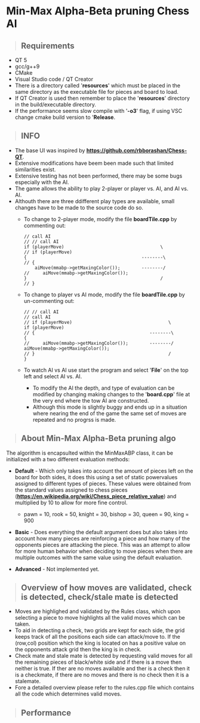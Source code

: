 # Min-Max Alpha-Beta pruning Chess AI

> ## Requirements
* QT 5
* gcc/g++9
* CMake
* Visual Studio code / QT Creator
* There is a directory called '**resources**' which must be placed in the same directory as the executable file for pieces and board to load.
* If QT Creator is used then remember to place the '**resources**' directory in the build/executable directory.
* If the performance seems slow compile with '**-o3**' flag, if using VSC change cmake build version to '**Release**.


> ## INFO
* The base UI was inspired by **https://github.com/rbborashan/Chess-QT**.
* Extensive modifications have beem been made such that limited similarities exist.
* Extensive testing has not been performed, there may be some bugs especially with the AI.
* The game allows the ability to play 2-player or player vs. AI, and AI vs. AI.
* Althouth there are three ddifferent play types are available, small changes have to be made to the source code do so.
  * To change to 2-player mode, modify the file **boardTile.cpp** by commenting out:

        // call AI                                                          // // call AI
        if (playerMove)                                    \                // if (playerMove)
        {                                           --------\               // {
            aiMove(mmabp->getMaxingColor());        --------/               //     aiMove(mmabp->getMaxingColor());
        }                                                  /                // }

  * To change to player vs AI mode, modify the file **boardTile.cpp** by un-commenting out:

        // // call AI                                                          // call AI
        // if (playerMove)                                    \                if (playerMove)
        // {                                           --------\               {
        //     aiMove(mmabp->getMaxingColor());        --------/                   aiMove(mmabp->getMaxingColor());
        // }                                                  /                }

  * To watch AI vs AI use start the program and select '**File**' on the top left and select AI vs. AI.
    * To modify the AI the depth, and type of evaluation can be modified by changing making changes to the '**board.cpp**' file at the very end where the tow AI are constructed.
    * Although this mode is slightly buggy and ends up in a situation where nearing the end of the game the same set of moves are repeated and no progrss is made.

> ## About Min-Max Alpha-Beta pruning algo
The algorithm is encapsulted within the MinMaxABP class, it can be initialized with a two different evaluation methods:
* **Default** - Which only takes into account the amount of pieces left on the board for both sides, it does this using a set of static powervalues assigned to different types of pieces. These values were obtained from the standard values assigned to chess pieces (**https://en.wikipedia.org/wiki/Chess_piece_relative_value**) and multiplied by 10 to allow for more fine control.
  * pawn = 10, rook = 50, knight = 30, bishop = 30, queen = 90, king = 900

* **Basic** - Does everything the default argument does but also takes into account how many pieces are reinforcing a piece and how many of the opponents pieces are attacking the piece. This was an attempt to allow for more human behavior when deciding to move pieces when there are multiple outcomes with the same value using the default evaluation.

* **Advanced** - Not implemented yet.

> ## Overview of how moves are validated, check is detected, check/stale mate is detected
* Moves are highlighed and validated by the Rules class, which upon selecting a piece to move highlights all the valid moves which can be taken.
* To aid in detecting a check, two grids are kept for each side, the grid keeps track of all the positions each side can attack/move to. If the (row,col) position which the king is located on has a positive value on the opponents attack grid then the king is in check.
* Check mate and stale mate is detected by requesting valid moves for all the remaining pieces of black/white side and if there is a move then neither is true. If ther are no moves available and ther is a check then it is a checkmate, if there are no moves and there is no check then it is a stalemate.
* Fore a detailed overview please refer to the rules.cpp file which contains all the code which determines valid moves.

> ## Performance

